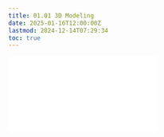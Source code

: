 ```yaml
---
title: 01.01 3D Modeling
date: 2025-01-16T12:00:00Z
lastmod: 2024-12-14T07:29:34
toc: true
---
```


![Link to included file content](../../../../3d-modeling/3d-modeling.md)
